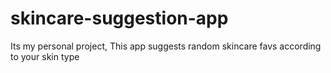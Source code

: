 # skincare-suggestion-app
Its my personal project, This app suggests random skincare favs according to your skin type
